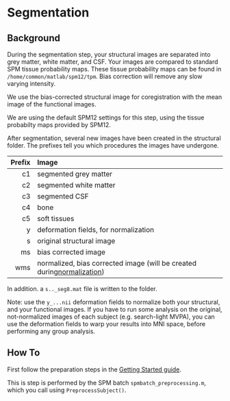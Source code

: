 # Segmentation #

## Background ##

During the segmentation step, your structural images are separated into grey matter, white matter, and CSF. Your images are compared to standard SPM tissue probability maps. These tissue probability maps can be found in `/home/common/matlab/spm12/tpm`. Bias correction will remove any slow varying intensity.

We use the bias-corrected structural image for coregistration with the mean image of the functional images. 

We are using the default SPM12 settings for this step, using the tissue probabilty maps provided by SPM12. 


After segmentation, several new images have been created in the structural folder. The prefixes tell you which procedures the images have undergone. 

| Prefix | Image                                 |
|-------:|:--------------------------------------|
| c1     | segmented grey matter                 |
| c2     | segmented white matter                |
| c3     | segmented CSF                         |
| c4     | bone                                  |
| c5     | soft tissues                          |
| y      | deformation fields, for normalization | 
| s      | original structural image             |
| ms     | bias corrected image                  |
| wms    | normalized, bias corrected image (will be created during[normalization](doc_normalization.md))     |


In addition. a `s.._seg8.mat` file is written to the folder.

Note: use the `y_...nii` deformation fields to normalize both your structural, and your functional images. If you have to run some analysis on the original, not-normalized images of each subject (e.g. search-light MVPA), you can use the deformation fields to warp your results into MNI space, before performing any group analysis. 

## How To ## 

First follow the preparation steps in the [Getting Started guide](howto_getting_started.md).

This is step is performed by the SPM batch `spmbatch_preprocessing.m`, which you call using `PreprocessSubject()`.
